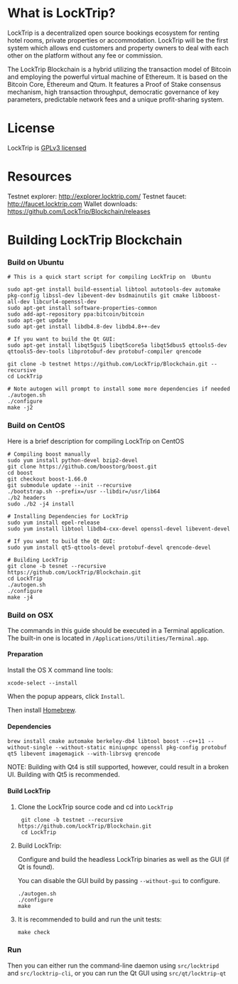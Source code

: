 
# What is LockTrip?

LockTrip is a decentralized open source bookings ecosystem for renting hotel rooms, private properties or accommodation. LockTrip will be the first system which allows end customers and property owners to deal with each other on the platform without any fee or commission.

The LockTrip Blockchain is a hybrid utilizing the transaction model of Bitcoin and employing the powerful virtual machine of Ethereum. It is based on the Bitcoin Core, Ethereum and Qtum.
It features a Proof of Stake consensus mechanism, high transaction throughput, democratic governance of key parameters, predictable network fees and a unique profit-sharing system.

# License
LockTrip is [GPLv3 licensed](https://www.gnu.org/licenses/gpl-3.0.html)

# Resources
Testnet explorer: http://explorer.locktrip.com/
Testnet faucet: http://faucet.locktrip.com
Wallet downloads: https://github.com/LockTrip/Blockchain/releases

# Building LockTrip Blockchain

### Build on Ubuntu

    # This is a quick start script for compiling LockTrip on  Ubuntu

    sudo apt-get install build-essential libtool autotools-dev automake pkg-config libssl-dev libevent-dev bsdmainutils git cmake libboost-all-dev libcurl4-openssl-dev
    sudo apt-get install software-properties-common
    sudo add-apt-repository ppa:bitcoin/bitcoin
    sudo apt-get update
    sudo apt-get install libdb4.8-dev libdb4.8++-dev

    # If you want to build the Qt GUI:
    sudo apt-get install libqt5gui5 libqt5core5a libqt5dbus5 qttools5-dev qttools5-dev-tools libprotobuf-dev protobuf-compiler qrencode

    git clone -b testnet https://github.com/LockTrip/Blockchain.git --recursive
    cd LockTrip

    # Note autogen will prompt to install some more dependencies if needed
    ./autogen.sh
    ./configure 
    make -j2
    
### Build on CentOS

Here is a brief description for compiling LockTrip on CentOS

    # Compiling boost manually
    sudo yum install python-devel bzip2-devel
    git clone https://github.com/boostorg/boost.git
    cd boost
    git checkout boost-1.66.0
    git submodule update --init --recursive
    ./bootstrap.sh --prefix=/usr --libdir=/usr/lib64
    ./b2 headers
    sudo ./b2 -j4 install
    
    # Installing Dependencies for LockTrip
    sudo yum install epel-release
    sudo yum install libtool libdb4-cxx-devel openssl-devel libevent-devel
    
    # If you want to build the Qt GUI:
    sudo yum install qt5-qttools-devel protobuf-devel qrencode-devel
    
    # Building LockTrip
    git clone -b tesnet --recursive https://github.com/LockTrip/Blockchain.git
    cd LockTrip
    ./autogen.sh
    ./configure
    make -j4

### Build on OSX

The commands in this guide should be executed in a Terminal application.
The built-in one is located in `/Applications/Utilities/Terminal.app`.

#### Preparation

Install the OS X command line tools:

`xcode-select --install`

When the popup appears, click `Install`.

Then install [Homebrew](https://brew.sh).

#### Dependencies

    brew install cmake automake berkeley-db4 libtool boost --c++11 --without-single --without-static miniupnpc openssl pkg-config protobuf qt5 libevent imagemagick --with-librsvg qrencode

NOTE: Building with Qt4 is still supported, however, could result in a broken UI. Building with Qt5 is recommended.

#### Build LockTrip 

1. Clone the LockTrip source code and cd into `LockTrip`

        git clone -b testnet --recursive https://github.com/LockTrip/Blockchain.git
        cd LockTrip

2.  Build LockTrip:

    Configure and build the headless LockTrip binaries as well as the GUI (if Qt is found).

    You can disable the GUI build by passing `--without-gui` to configure.

        ./autogen.sh
        ./configure
        make

3.  It is recommended to build and run the unit tests:

        make check

### Run

Then you can either run the command-line daemon using `src/locktripd` and `src/locktrip-cli`, or you can run the Qt GUI using `src/qt/locktrip-qt`
